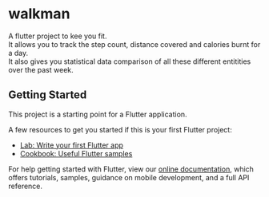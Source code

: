 # walkman

A flutter project to kee you fit.<br>
It allows you to track the step count, distance covered and calories burnt for a day. <br>
It also gives you statistical data comparison of all these different entitities over the past week.

## Getting Started

This project is a starting point for a Flutter application.

A few resources to get you started if this is your first Flutter project:

- [Lab: Write your first Flutter app](https://flutter.dev/docs/get-started/codelab)
- [Cookbook: Useful Flutter samples](https://flutter.dev/docs/cookbook)

For help getting started with Flutter, view our
[online documentation](https://flutter.dev/docs), which offers tutorials,
samples, guidance on mobile development, and a full API reference.
